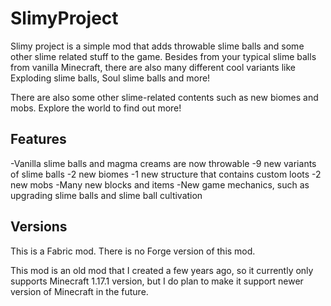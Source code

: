 # SlimyProject
Slimy project is a simple mod that adds throwable slime balls and some other slime related stuff to the game. Besides from your typical slime balls from vanilla Minecraft, there are also many different cool variants like Exploding slime balls, Soul slime balls and more!

There are also some other slime-related contents such as new biomes and mobs. Explore the world to find out more!

## Features
-Vanilla slime balls and magma creams are now throwable
-9 new variants of slime balls
-2 new biomes
-1 new structure that contains custom loots
-2 new mobs
-Many new blocks and items
-New game mechanics, such as upgrading slime balls and slime ball cultivation

## Versions
This is a Fabric mod. There is no Forge version of this mod.

This mod is an old mod that I created a few years ago, so it currently only supports Minecraft 1.17.1 version, but I do plan to make it support newer version of Minecraft in the future.
